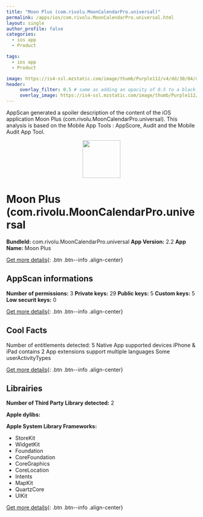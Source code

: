 ```yaml
---
title: "Moon Plus (com.rivolu.MoonCalendarPro.universal)"
permalink: /apps/ios/com.rivolu.MoonCalendarPro.universal.html
layout: single
author_profile: false
categories: 
  - ios app 
  - Product 

tags: 
  - ios app 
  - Product 

image: https://is4-ssl.mzstatic.com/image/thumb/Purple112/v4/dd/30/04/dd30044e-6d3d-3ab3-c253-ccc2375f1cf8/AppIcon-1x_U007emarketing-0-10-0-85-220.png/512x512bb.jpg
header: 
     overlay_filter: 0.5 # same as adding an opacity of 0.5 to a black background
     overlay_image: https://is4-ssl.mzstatic.com/image/thumb/Purple112/v4/dd/30/04/dd30044e-6d3d-3ab3-c253-ccc2375f1cf8/AppIcon-1x_U007emarketing-0-10-0-85-220.png/512x512bb.jpg
---
```

AppScan generated a spoiler description of the content of the iOS application Moon Plus (com.rivolu.MoonCalendarPro.universal). This analysis is based on the Mobile App Tools : AppScore, Audit and the Mobile Audit App Tool.

  
  
<div style="text-align: center;"><img src="https://is4-ssl.mzstatic.com/image/thumb/Purple112/v4/dd/30/04/dd30044e-6d3d-3ab3-c253-ccc2375f1cf8/AppIcon-1x_U007emarketing-0-10-0-85-220.png/512x512bb.jpg" width="100" height="100"></div>  
  
# Moon Plus (com.rivolu.MoonCalendarPro.universal

**BundleId:** com.rivolu.MoonCalendarPro.universal
**App Version:** 2.2
**App Name:** Moon Plus


[Get more details](/pricing.html){: .btn .btn--info .align-center}  
  
## AppScan informations 

**Number of permissions:** 3
**Private keys:** 29
**Public keys:** 5
**Custom keys:** 5
**Low securit keys:** 0
  
[Get more details](/pricing.html){: .btn .btn--info .align-center}

## Cool Facts

Number of entitlements detected: 5
Native App
supported devices iPhone & iPad
contains 2 App extensions
support multiple languages
Some userActivityTypes
  
[Get more details](/pricing.html){: .btn .btn--info .align-center}

## Librairies 
**Number of Third Party Library detected:** 2

**Apple dylibs:**


**Apple System Library Frameworks:**
- StoreKit
- WidgetKit
- Foundation
- CoreFoundation
- CoreGraphics
- CoreLocation
- Intents
- MapKit
- QuartzCore
- UIKit


  
[Get more details](/pricing.html){: .btn .btn--info .align-center}

